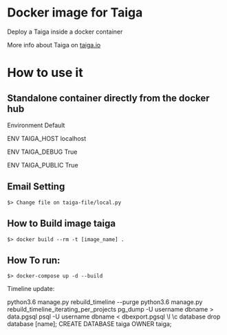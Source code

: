 # Docker image for Taiga

Deploy a Taiga inside a docker container

More info about Taiga on [taiga.io](https://taiga.io)

# How to use it

## Standalone container directly from the docker hub

Environment Default

ENV TAIGA_HOST localhost

ENV TAIGA_DEBUG True

ENV TAIGA_PUBLIC True

## Email Setting

    $> Change file on taiga-file/local.py

## How to Build image taiga

    $> docker build --rm -t [image_name] .

## How To run:

    $> docker-compose up -d --build

Timeline update:

python3.6 manage.py rebuild_timeline --purge
python3.6 manage.py rebuild_timeline_iterating_per_projects
pg_dump -U username dbname > data.pgsql
psql -U username dbname < dbexport.pgsql
\l
\c database
drop database [name];
CREATE DATABASE taiga OWNER taiga;